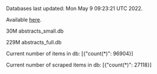 Databases last updated: Mon May  9 09:23:21 UTC 2022. 

Available [here](https://github.com/cbeauhilton/ash-db/releases).


30M	abstracts_small.db

229M	abstracts_full.db

Current number of items in db:
[{"count(*)": 96904}]

Current number of scraped items in db:
[{"count(*)": 27118}]
